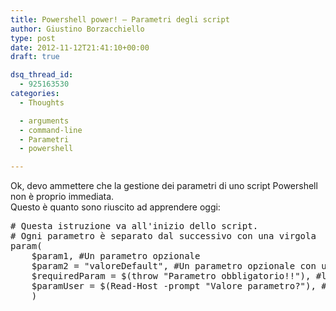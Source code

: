 ```yaml
---
title: Powershell power! – Parametri degli script
author: Giustino Borzacchiello
type: post
date: 2012-11-12T21:41:10+00:00
draft: true

dsq_thread_id:
  - 925163530
categories:
  - Thoughts

  - arguments
  - command-line
  - Parametri
  - powershell

---
```

Ok, devo ammettere che la gestione dei parametri di uno script Powershell non è proprio immediata.  
Questo è quanto sono riuscito ad apprendere oggi:

<pre class="prettyprint"># Questa istruzione va all'inizio dello script.
# Ogni parametro è separato dal successivo con una virgola
param( 
    $param1, #Un parametro opzionale
    $param2 = "valoreDefault", #Un parametro opzionale con un valore di default
    $requiredParam = $(throw "Parametro obbligatorio!!"), #lancia un'eccezione se non c'è
    $paramUser = $(Read-Host -prompt "Valore parametro?"), #chiede all'utente di inserire un valore
    )
</pre>